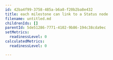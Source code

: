 ```yaml
---
id: 42ba4f99-3758-485a-b6a8-f20b2ba8e432
title: each milestone can link to a Status node
filename: untitled.md
childrenIds: []
parentId: 5de51286-7771-4102-9b86-194c38cda9ec
setMetrics:
  readinessLevel: 0
calculatedMetrics:
  readinessLevel: 0

---
```

